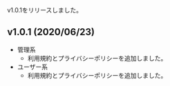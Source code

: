 v1.0.1をリリースしました。
## v1.0.1 (2020/06/23)
- 管理系
  - 利用規約とプライバシーポリシーを追加しました。
- ユーザー系
  - 利用規約とプライバシーポリシーを追加しました。

